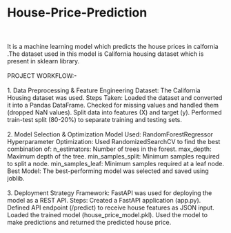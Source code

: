 # House-Price-Prediction
<br>
<br>
It is a machine learning model which predicts the house prices in calfornia .The dataset used in this model is California housing dataset which is present in sklearn library.
<br>
<br>
PROJECT WORKFLOW:-
<br>
<br>
1. Data Preprocessing & Feature Engineering
Dataset: The California Housing dataset was used.
Steps Taken:
Loaded the dataset and converted it into a Pandas DataFrame.
Checked for missing values and handled them (dropped NaN values).
Split data into features (X) and target (y).
Performed train-test split (80-20%) to separate training and testing sets.
<br>
<br>
2. Model Selection & Optimization
Model Used: RandomForestRegressor
Hyperparameter Optimization: Used RandomizedSearchCV to find the best combination of:
n_estimators: Number of trees in the forest.
max_depth: Maximum depth of the tree.
min_samples_split: Minimum samples required to split a node.
min_samples_leaf: Minimum samples required at a leaf node.
Best Model: The best-performing model was selected and saved using joblib.
<br>
<br>
3. Deployment Strategy
Framework: FastAPI was used for deploying the model as a REST API.
Steps:
Created a FastAPI application (app.py).
Defined API endpoint (/predict) to receive house features as JSON input.
Loaded the trained model (house_price_model.pkl).
Used the model to make predictions and returned the predicted house price.

